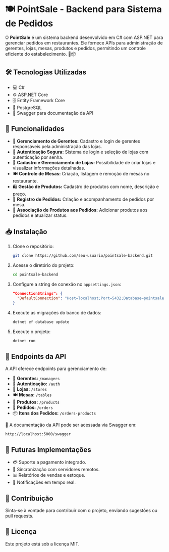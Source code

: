 # 🍽️ PointSale - Backend para Sistema de Pedidos

O **PointSale** é um sistema backend desenvolvido em C# com ASP.NET para gerenciar pedidos em restaurantes. Ele fornece APIs para administração de gerentes, lojas, mesas, produtos e pedidos, permitindo um controle eficiente do estabelecimento. 🏪📦

## 🛠️ Tecnologias Utilizadas
- 💻 C#
- ⚙️ ASP.NET Core
- 🗄️ Entity Framework Core
- 🐘 PostgreSQL
- 📜 Swagger para documentação da API

## 🚀 Funcionalidades
- 👤 **Gerenciamento de Gerentes:** Cadastro e login de gerentes responsáveis pela administração das lojas.
- 🔐 **Autenticação Segura:** Sistema de login e seleção de lojas com autenticação por senha.
- 🏬 **Cadastro e Gerenciamento de Lojas:** Possibilidade de criar lojas e visualizar informações detalhadas.
- 🍽️ **Controle de Mesas:** Criação, listagem e remoção de mesas no restaurante.
- 🛍️ **Gestão de Produtos:** Cadastro de produtos com nome, descrição e preço.
- 📝 **Registro de Pedidos:** Criação e acompanhamento de pedidos por mesa.
- 🔄 **Associação de Produtos aos Pedidos:** Adicionar produtos aos pedidos e atualizar status.

## 📥 Instalação
1. Clone o repositório:
   ```sh
   git clone https://github.com/seu-usuario/pointsale-backend.git
   ```
2. Acesse o diretório do projeto:
   ```sh
   cd pointsale-backend
   ```
3. Configure a string de conexão no `appsettings.json`:
   ```json
   "ConnectionStrings": {
     "DefaultConnection": "Host=localhost;Port=5432;Database=pointsale;Username=postgres;Password=senha"
   }
   ```
4. Execute as migrações do banco de dados:
   ```sh
   dotnet ef database update
   ```
5. Execute o projeto:
   ```sh
   dotnet run
   ```

## 🔗 Endpoints da API
A API oferece endpoints para gerenciamento de:
- 👥 **Gerentes:** `/managers`
- 🔑 **Autenticação:** `/auth`
- 🏬 **Lojas:** `/stores`
- 🍽️ **Mesas:** `/tables`
- 🛒 **Produtos:** `/products`
- 📝 **Pedidos:** `/orders`
- 📦 **Itens dos Pedidos:** `/orders-products`

📄 A documentação da API pode ser acessada via Swagger em:
```
http://localhost:5000/swagger
```

## 📌 Futuras Implementações
- 💳 Suporte a pagamento integrado.
- 🔄 Sincronização com servidores remotos.
- 📊 Relatórios de vendas e estoque.
- 🔔 Notificações em tempo real.

## 🤝 Contribuição
Sinta-se à vontade para contribuir com o projeto, enviando sugestões ou pull requests.

## 📜 Licença
Este projeto está sob a licença MIT.

